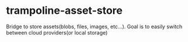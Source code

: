 # trampoline-asset-store

Bridge to store assets(blobs, files, images, etc...). Goal is to easily switch between cloud providers(or local storage)